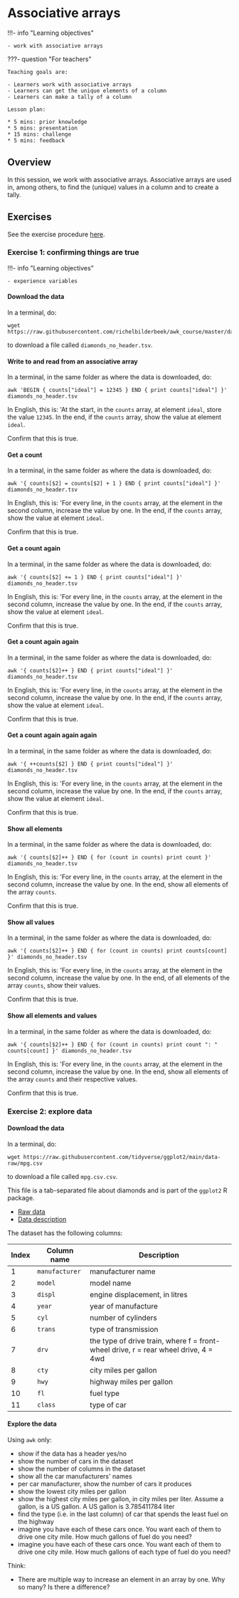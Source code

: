 # Associative arrays

!!!- info "Learning objectives"

    - work with associative arrays

???- question "For teachers"

    Teaching goals are:

    - Learners work with associative arrays
    - Learners can get the unique elements of a column
    - Learners can make a tally of a column

    Lesson plan:

    * 5 mins: prior knowledge
    * 5 mins: presentation
    * 15 mins: challenge
    * 5 mins: feedback

## Overview

In this session, we work with associative arrays.
Associative arrays are used in, among others, 
to find the (unique) values in a column and to create a tally.

## Exercises

See the exercise procedure [here](exercise_procedure.md).

### Exercise 1: confirming things are true

!!!- info "Learning objectives"

    - experience variables

#### Download the data

In a terminal, do:

```
wget https://raw.githubusercontent.com/richelbilderbeek/awk_course/master/data/diamonds_no_header.tsv
```

to download a file called `diamonds_no_header.tsv`.

#### Write to and read from an associative array

In a terminal, in the same folder as where the data is downloaded, do:

```
awk 'BEGIN { counts["ideal"] = 12345 } END { print counts["ideal"] }' diamonds_no_header.tsv
```

In English, this is: 'At the start, in the `counts` array, at element `ideal`, 
store the value `12345`. In the end, if the `counts` array, show the
value at element `ideal`.

Confirm that this is true.

#### Get a count

In a terminal, in the same folder as where the data is downloaded, do:

```
awk '{ counts[$2] = counts[$2] + 1 } END { print counts["ideal"] }' diamonds_no_header.tsv
```

In English, this is: 'For every line, in the `counts` array, 
at the element in the second column, increase the value by one.
In the end, if the `counts` array, show the
value at element `ideal`.

Confirm that this is true.

#### Get a count again

In a terminal, in the same folder as where the data is downloaded, do:

```
awk '{ counts[$2] += 1 } END { print counts["ideal"] }' diamonds_no_header.tsv
```

In English, this is: 'For every line, in the `counts` array, 
at the element in the second column, increase the value by one.
In the end, if the `counts` array, show the
value at element `ideal`.

Confirm that this is true.

#### Get a count again again

In a terminal, in the same folder as where the data is downloaded, do:

```
awk '{ counts[$2]++ } END { print counts["ideal"] }' diamonds_no_header.tsv
```

In English, this is: 'For every line, in the `counts` array, 
at the element in the second column, increase the value by one.
In the end, if the `counts` array, show the
value at element `ideal`.

Confirm that this is true.

#### Get a count again again again

In a terminal, in the same folder as where the data is downloaded, do:

```
awk '{ ++counts[$2] } END { print counts["ideal"] }' diamonds_no_header.tsv
```

In English, this is: 'For every line, in the `counts` array, 
at the element in the second column, increase the value by one.
In the end, if the `counts` array, show the
value at element `ideal`.

Confirm that this is true.

#### Show all elements

In a terminal, in the same folder as where the data is downloaded, do:

```
awk '{ counts[$2]++ } END { for (count in counts) print count }' diamonds_no_header.tsv
```

In English, this is: 'For every line, in the `counts` array, 
at the element in the second column, increase the value by one.
In the end, show all elements of the array `counts`.

Confirm that this is true.

#### Show all values

In a terminal, in the same folder as where the data is downloaded, do:

```
awk '{ counts[$2]++ } END { for (count in counts) print counts[count] }' diamonds_no_header.tsv
```

In English, this is: 'For every line, in the `counts` array, 
at the element in the second column, increase the value by one.
In the end, of all elements of the array `counts`, show their values.

Confirm that this is true.

#### Show all elements and values

In a terminal, in the same folder as where the data is downloaded, do:

```
awk '{ counts[$2]++ } END { for (count in counts) print count ": " counts[count] }' diamonds_no_header.tsv
```

In English, this is: 'For every line, in the `counts` array, 
at the element in the second column, increase the value by one.
In the end, show all elements of the array `counts` and their respective values.

Confirm that this is true.




### Exercise 2: explore data

#### Download the data

In a terminal, do:

```
wget https://raw.githubusercontent.com/tidyverse/ggplot2/main/data-raw/mpg.csv
```

to download a file called `mpg.csv.csv`.

This file is a tab-separated file about diamonds and 
is part of the `ggplot2` R package.

 * [Raw data](https://raw.githubusercontent.com/tidyverse/ggplot2/main/data-raw/mpg.csv)
 * [Data description](https://ggplot2.tidyverse.org/reference/diamonds.html)

The dataset has the following columns:

Index|Column name   |Description
-----|--------------|-----------------
 1   |`manufacturer`|manufacturer name
 2   |`model`       |model name
 3   |`displ`       |engine displacement, in litres
 4   |`year`        |year of manufacture
 5   |`cyl`         |number of cylinders
 6   |`trans`       |type of transmission
 7   |`drv`         |the type of drive train, where f = front-wheel drive, r = rear wheel drive, 4 = 4wd
 8   |`cty`         |city miles per gallon
 9   |`hwy`         |highway miles per gallon
10   |`fl`          |fuel type
11   |`class`       |type of car

#### Explore the data

Using `awk` only:

- show if the data has a header yes/no
- show the number of cars in the dataset
- show the number of columns in the dataset
- show all the car manufacturers' names
- per car manufacturer, show the number of cars it produces
- show the lowest city miles per gallon
- show the highest city miles per gallon, in city miles per liter.
  Assume a gallon, is a US gallon. A US gallon is 3.785411784 liter
- find the type (i.e. in the last column) of car that spends the least fuel on the highway
- imagine you have each of these cars once. You want each of them to
  drive one city mile. How much gallons of fuel do you need?
- imagine you have each of these cars once. You want each of them to
  drive one city mile. How much gallons of each type of fuel do you need?

Think:

- There are multiple way to increase an element in an array by one.
  Why so many? Is there a difference?


